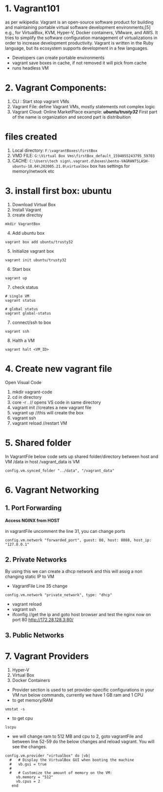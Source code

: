 # 1. Vagrant101
as per wikipedia: Vagrant is an open-source software product for building and maintaining portable virtual software development environments;[5] e.g., for VirtualBox, KVM, Hyper-V, Docker containers, VMware, and AWS. It tries to simplify the software configuration management of virtualizations in order to increase development productivity. Vagrant is written in the Ruby language, but its ecosystem supports development in a few languages.
* Developers can create portable environments
* vagrant save boxes in cache, if not removed it will pick from cache
* runs headless VM

# 2. Vagrant Components:
1. CLI : Start stop vagrant VMs 
2. Vagrant File: define Vagrant VMs, mostly statements not complex logic
3. Vagrant Cloud: Online MarketPlace
  example: ***ubuntu/trusty32*** First part of the name is organization and second part is distribuition
# files created

1. Local directory: `F:\vagrantBoxes\firstBox`
2. VMD FILE: `G:\Virtual Box Vms\firstBox_default_1594055243795_59703`
3. CACHE: `C:\Users\tech sign\.vagrant.d\boxes\bento-VAGRANTSLASH-ubuntu-18.04\202005.21.0\virtualbox` box has settings for memory/network etc

# 3. install first box: ubuntu
1. Download Virtual Box
2. Install Vagrant
3. create directoy 
```
mkdir VagrantBox
```
4. Add ubuntu box
```
vagrant box add ubuntu/trusty32
```
5. Initialize vagrant box
```
vagrant init ubuntu/trusty32
```
6. Start box
```
vagrant up
```
7. check status 
```
# single VM
vagrant status

# global status
vagrant global-status
```
7. connect/ssh to box
```
vagrant ssh
```
8. Halth a VM
```
vagrant halt <VM_ID>

```

# 4. Create new vagrant file
Open Visual Code
1. mkdir vagrant-code
2. cd in directory
3. core -r . // opens VS code in same directory
4. vagrant init //creates a new vagrant file
5. vagrant up //this will create the box
6. vagrant ssh
7. vagrant reload //restart VM

# 5. Shared folder
 In VagrantFile below code sets up shared folder/directory between host and VM /data in host /vagrant_data is VM
 ```
 config.vm.synced_folder "../data", "/vagrant_data"
 ```

# 6. Vagrant Networking
## 1. Port Forwarding
  #### Access NGINX from HOST
  in vagrantFile uncomment the line 31, you can change ports
  ```
  config.vm.network "forwarded_port", guest: 80, host: 8088, host_ip: "127.0.0.1"
  ```
## 2. Private Networks
By using this we can create a dhcp network and this will assig a non changing static IP to VM
*  VagrantFile Line 35 change 
```
config.vm.network "private_network", type: "dhcp"
```
* vagrant reload
* vagrant ssh
* ifconfig //get the ip and goto host browser and test the nginx now on port 80 http://172.28.128.3:80/
## 3. Public Networks

# 7. Vagrant Providers
1. Hyper-V
2. Virtual Box
3. Docker Containers

* Provider section is used to set provider-specific configurations
in your VM run below commands, currently we have 1 GB ram and 1 CPU
* to get memory/RAM
```
vmstat -s
```
* to get cpu
```
lscpu
```
* we will change ram to 512 MB and cpu to 2, goto vagrantFile and between line 52-59 do the below changes and reload vagrant. You will see the changes.
```
config.vm.provider "virtualbox" do |vb|
  #   # Display the VirtualBox GUI when booting the machine
  #   vb.gui = true
  #
  #   # Customize the amount of memory on the VM:
     vb.memory = "512"
     vb.cpus = 2
   end
```

